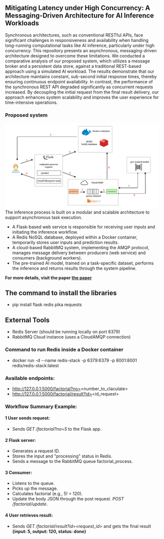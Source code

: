 ## Mitigating Latency under High Concurrency: A Messaging-Driven Architecture for AI Inference Workloads

Synchronous architectures, such as conventional RESTful APIs, face significant challenges in responsiveness and availability when handling long-running computational tasks like AI inference, particularly under high concurrency. This repository presents an asynchronous, messaging-driven architecture designed to overcome these limitations. We conducted a comparative analysis of our proposed system, which utilizes a message broker and a persistent data store, against a traditional REST-based approach using a simulated AI workload. The results demonstrate that our architecture maintains constant, sub-second initial response times, thereby ensuring continuous endpoint availability. In contrast, the performance of the synchronous REST API degraded significantly as concurrent requests increased. By decoupling the initial request from the final result delivery, our approach enhances system scalability and improves the user experience for time-intensive operations.

### Proposed system
![](proposed_system.png)
The inference process is built on a modular and scalable architecture to support asynchronous task execution.
- A Flask-based web service is responsible for receiving user inputs and initiating the inference workflow.
- A Redis NoSQL database, deployed within a Docker container, temporarily stores user inputs and prediction results.
- A cloud-based RabbitMQ system, implementing the AMQP protocol, manages message delivery between producers (web service) and consumers (background workers).
- The pre-trained AI model, trained on a task-specific dataset, performs the inference and returns results through the system pipeline.

**For more details, visit the paper [the paper](url)**
## The command to install the libraries
- pip install flask redis pika requests
## External Tools
- Redis Server (should be running locally on port 6379)
- RabbitMQ Cloud instance (uses a CloudAMQP connection)
### Command to run Redis inside a Docker container
- docker run -d --name redis-stack -p 6379:6379 -p 8001:8001 redis/redis-stack:latest
### Available endpoints:
- http://127.0.0.1:5000/factorial?no=<number_to_claculate> 
- http://127.0.0.1:5000/factorial/result?id=<id_request>
### Workflow Summary Example:
#### 1 User sends request:
- Sends *GET /factorial?no=5* to the Flask app.

#### 2 Flask server:

- Generates a request ID.
- Stores the input and "processing" status in Redis.
- Sends a message to the RabbitMQ queue factorial_process.

#### 3 Consumer:
- Listens to the queue.
- Picks up the message.
- Calculates factorial (e.g., 5! = 120).
- Update the body JSON through the post request. *POST /factorial/update*.

#### 4 User retrieves result:
- Sends *GET /factorial/result?id=<request_id>* and gets the final result **{input: 5, output: 120, status: done}**
